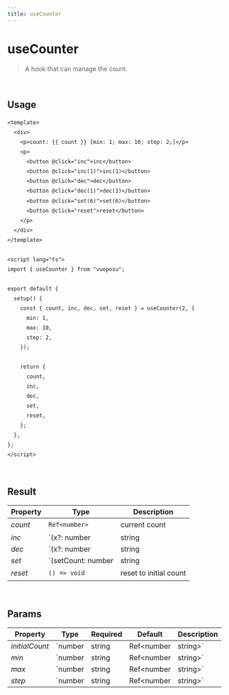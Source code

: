 ```yaml
---
title: useCounter
---
```


# useCounter

> A hook that can manage the count.

<br />

## Usage

<script>
import UseCounterDemo from './../.vitepress/components/UseCounterDemo.vue'

export default {
  components: {
    UseCounterDemo
  }
}
</script>
<UseCounterDemo />

```vue
<template>
  <div>
    <p>count: {{ count }} [min: 1; max: 10; step: 2;]</p>
    <p>
      <button @click="inc">inc</button>
      <button @click="inc(1)">inc(1)</button>
      <button @click="dec">dec</button>
      <button @click="dec(1)">dec(1)</button>
      <button @click="set(6)">set(6)</button>
      <button @click="reset">reset</button>
    </p>
  </div>
</template>

<script lang="ts">
import { useCounter } from "vueposu";

export default {
  setup() {
    const { count, inc, dec, set, reset } = useCounter(2, {
      min: 1,
      max: 10,
      step: 2,
    });
    
    return {
      count,
      inc,
      dec,
      set,
      reset,
    };
  },
};
</script>
```

<br />

<style>code { line-height: 1.85em; }</style>

## Result

| Property | Type | Description |
|-|-|-|
| _count_ | `Ref<number>` | current count |
| _inc_ | `(x?: number | string | Ref<number | string>) => void` | increment incoming number or step number |
| _dec_ | `(x?: number | string | Ref<number | string>) => void` | decrement incoming number or step number |
| _set_ | `(setCount: number | string | Ref<number | string> | ((current: number) => number)) => void` | set current count |
| _reset_ | `() => void` | reset to initial count |

<br />

## Params

| Property | Type | Required | Default | Description |
|-|-|-|-|-|
| _initialCount_ | `number | string | Ref<number | string>` | `false` | `0` | initial count |
| _min_ | `number | string | Ref<number | string>` | `false` | - | minimum limit |
| _max_ | `number | string | Ref<number | string>` | `false` | - | maximum limit |
| _step_ | `number | string | Ref<number | string>` | `false` | `1` | step number |